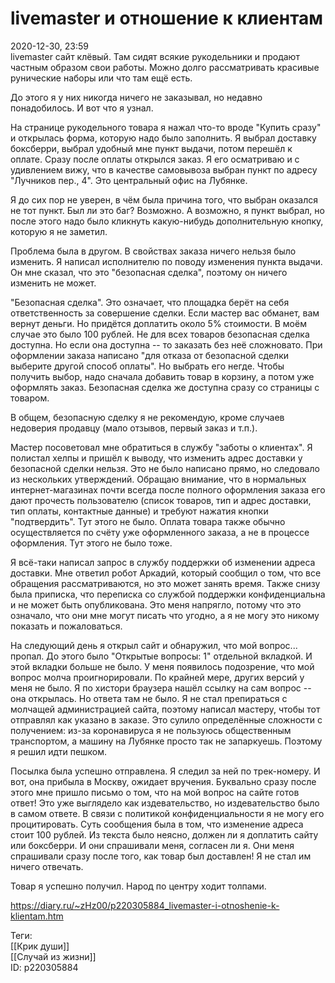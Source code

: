 livemaster и отношение к клиентам
==================================

   
 2020-12-30, 23:59   
  livemaster сайт клёвый. Там сидят всякие рукодельники и продают частным образом свои работы. Можно долго рассматривать красивые рунические наборы или что там ещё есть.   
   
 До этого я у них никогда ничего не заказывал, но недавно понадобилось. И вот что я узнал.   
   
 На странице рукодельного товара я нажал что-то вроде "Купить сразу" и открылась форма, которую надо было заполнить. Я выбрал доставку боксберри, выбрал удобный мне пункт выдачи, потом перешёл к оплате. Сразу после оплаты открылся заказ. Я его осматриваю и с удивлением вижу, что в качестве самовывоза выбран пункт по адресу "Лучников пер., 4". Это центральный офис на Лубянке.   
   
 Я до сих пор не уверен, в чём была причина того, что выбран оказался не тот пункт. Был ли это баг? Возможно. А возможно, я пункт выбрал, но после этого надо было кликнуть какую-нибудь дополнительную кнопку, которую я не заметил.   
   
 Проблема была в другом. В свойствах заказа ничего нельзя было изменить. Я написал исполнителю по поводу изменения пункта выдачи. Он мне сказал, что это "безопасная сделка", поэтому он ничего изменить не может.   
   
 "Безопасная сделка". Это означает, что площадка берёт на себя ответственность за совершение сделки. Если мастер вас обманет, вам вернут деньги. Но придётся доплатить около 5% стоимости. В моём случае это было 100 рублей. Не для всех товаров безопасная сделка доступна. Но если она доступна -- то заказать без неё сложновато. При оформлении заказа написано "для отказа от безопасной сделки выберите другой способ оплаты". Но выбрать его негде. Чтобы получить выбор, надо сначала добавить товар в корзину, а потом уже оформлять заказ. Безопасная сделка же доступна сразу со страницы с товаром.   
   
 В общем, безопасную сделку я не рекомендую, кроме случаев недоверия продавцу (мало отзывов, первый заказ и т.п.).   
   
 Мастер посоветовал мне обратиться в службу "заботы о клиентах". Я полистал хелпы и пришёл к выводу, что изменить адрес доставки у безопасной сделки нельзя. Это не было написано прямо, но следовало из нескольких утверждений. Обращаю внимание, что в нормальных интернет-магазинах почти всегда после полного оформления заказа его дают прочесть пользователю (список товаров, тип и адрес доставки, тип оплаты, контактные данные) и требуют нажатия кнопки "подтвердить". Тут этого не было. Оплата товара также обычно осуществляется по счёту уже оформленного заказа, а не в процессе оформления. Тут этого не было тоже.   
   
 Я всё-таки написал запрос в службу поддержки об изменении адреса доставки. Мне ответил робот Аркадий, который сообщил о том, что все обращения рассматриваются, но это может занять время. Также снизу была приписка, что переписка со службой поддержки конфиденциальна и не может быть опубликована. Это меня напрягло, потому что это означало, что они мне могут писать что угодно, а я не могу это никому показать и пожаловаться.   
   
 На следующий день я открыл сайт и обнаружил, что мой вопрос... пропал. До этого было "Открытые вопросы: 1" отдельной вкладкой. И этой вкладки больше не было. У меня появилось подозрение, что мой вопрос молча проигнорировали. По крайней мере, других версий у меня не было. Я по хистори браузера нашёл ссылку на сам вопрос -- она открылась. Но ответа там не было. Я не стал препираться с молчащей администрацией сайта, поэтому написал мастеру, чтобы тот отправлял как указано в заказе. Это сулило определённые сложности с получением: из-за коронавируса я не пользуюсь общественным транспортом, а машину на Лубянке просто так не запаркуешь. Поэтому я решил идти пешком.   
   
 Посылка была успешно отправлена. Я следил за ней по трек-номеру. И вот, она прибыла в Москву, ожидает вручения. Буквально сразу после этого мне пришло письмо о том, что на мой вопрос на сайте готов ответ! Это уже выглядело как издевательство, но издевательство было в самом ответе. В связи с политикой конфиденциальности я не могу его процитировать. Суть сообщения была в том, что изменение адреса стоит 100 рублей. Из текста было неясно, должен ли я доплатить сайту или боксберри. И они спрашивали меня, согласен ли я. Они меня спрашивали сразу после того, как товар был доставлен! Я не стал им ничего отвечать.   
   
 Товар я успешно получил. Народ по центру ходит толпами.   
    
 <https://diary.ru/~zHz00/p220305884_livemaster-i-otnoshenie-k-klientam.htm>   
   
 Теги:   
 [[Крик души]]   
 [[Случай из жизни]]   
 ID: p220305884